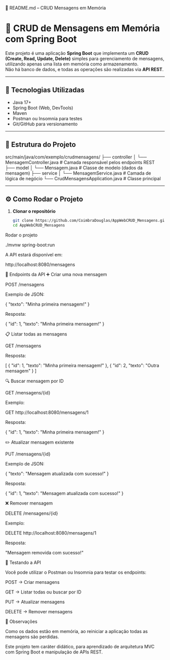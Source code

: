 📄 README.md – CRUD Mensagens em Memória
# 📝 CRUD de Mensagens em Memória com Spring Boot

Este projeto é uma aplicação **Spring Boot** que implementa um **CRUD (Create, Read, Update, Delete)** simples para gerenciamento de mensagens, utilizando apenas uma lista em memória como armazenamento.  
Não há banco de dados, e todas as operações são realizadas via **API REST**.

---

## 🚀 Tecnologias Utilizadas
- Java 17+
- Spring Boot (Web, DevTools)
- Maven
- Postman ou Insomnia para testes
- Git/GitHub para versionamento

---

## 📂 Estrutura do Projeto


src/main/java/com/exemplo/crudmensagens/
├── controller
│ └── MensagemController.java # Camada responsável pelos endpoints REST
├── model
│ └── Mensagem.java # Classe de modelo (dados da mensagem)
├── service
│ └── MensagemService.java # Camada de lógica de negócio
└── CrudMensagensApplication.java # Classe principal


---

## ⚙️ Como Rodar o Projeto

1. **Clonar o repositório**
   ```bash
   git clone https://github.com/CoimbraDouglas/AppWebCRUD_Mensagens.git
   cd AppWebCRUD_Mensagens


Rodar o projeto

./mvnw spring-boot:run


A API estará disponível em:

http://localhost:8080/mensagens

📌 Endpoints da API
➕ Criar uma nova mensagem

POST /mensagens

Exemplo de JSON:

{
  "texto": "Minha primeira mensagem!"
}


Resposta:

{
  "id": 1,
  "texto": "Minha primeira mensagem!"
}

📋 Listar todas as mensagens

GET /mensagens

Resposta:

[
  {
    "id": 1,
    "texto": "Minha primeira mensagem!"
  },
  {
    "id": 2,
    "texto": "Outra mensagem"
  }
]

🔍 Buscar mensagem por ID

GET /mensagens/{id}

Exemplo:

GET http://localhost:8080/mensagens/1


Resposta:

{
  "id": 1,
  "texto": "Minha primeira mensagem!"
}

✏️ Atualizar mensagem existente

PUT /mensagens/{id}

Exemplo de JSON:

{
  "texto": "Mensagem atualizada com sucesso!"
}


Resposta:

{
  "id": 1,
  "texto": "Mensagem atualizada com sucesso!"
}

❌ Remover mensagem

DELETE /mensagens/{id}

Exemplo:

DELETE http://localhost:8080/mensagens/1

Resposta:

"Mensagem removida com sucesso!"

🧪 Testando a API

Você pode utilizar o Postman ou Insomnia para testar os endpoints:

POST → Criar mensagens

GET → Listar todas ou buscar por ID

PUT → Atualizar mensagens

DELETE → Remover mensagens

📖 Observações

Como os dados estão em memória, ao reiniciar a aplicação todas as mensagens são perdidas.

Este projeto tem caráter didático, para aprendizado de arquitetura MVC com Spring Boot e manipulação de APIs REST.

